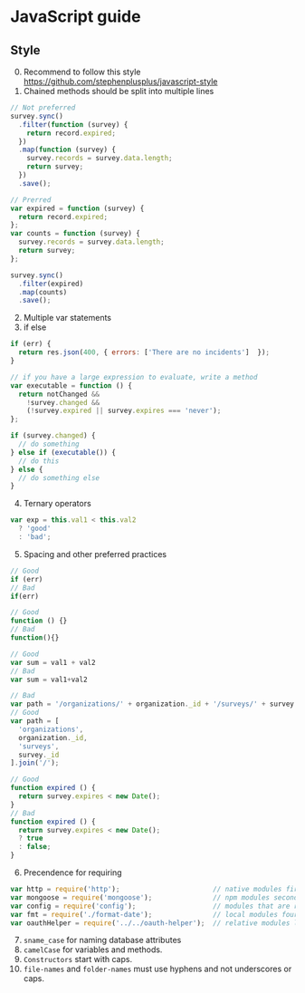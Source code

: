 # JavaScript guide

## Style

0. Recommend to follow this style https://github.com/stephenplusplus/javascript-style
1. Chained methods should be split into multiple lines

  ```js
  // Not preferred
  survey.sync()
    .filter(function (survey) {
      return record.expired;
    })
    .map(function (survey) {
      survey.records = survey.data.length;
      return survey;
    })
    .save();
  ```
  
  ```js
  // Prerred 
  var expired = function (survey) {
    return record.expired;
  };
  var counts = function (survey) {
    survey.records = survey.data.length;
    return survey;
  };
  
  survey.sync()
    .filter(expired)
    .map(counts)
    .save();
  ```
2. Multiple var statements 
3. if else
  
  ```js
  if (err) {
    return res.json(400, { errors: ['There are no incidents']  });
  }
  
  // if you have a large expression to evaluate, write a method
  var executable = function () {
    return notChanged &&
      !survey.changed && 
      (!survey.expired || survey.expires === 'never');
  };
  
  if (survey.changed) {
    // do something
  } else if (executable()) {
    // do this
  } else {
    // do something else
  }
  ```
4. Ternary operators
  
  ```js
  var exp = this.val1 < this.val2
    ? 'good'
    : 'bad';
  ```
5. Spacing and other preferred practices 

  ```js
  // Good
  if (err)  
  // Bad
  if(err)   
  
  // Good
  function () {}  
  // Bad
  function(){}    
  
  // Good
  var sum = val1 + val2     
  // Bad
  var sum = val1+val2       
  
  // Bad
  var path = '/organizations/' + organization._id + '/surveys/' + survey._id 
  // Good
  var path = [
    'organizations',
    organization._id,
    'surveys',
    survey._id
  ].join('/');
  
  // Good
  function expired () {
    return survey.expires < new Date();
  }
  // Bad
  function expired () {
    return survey.expires < new Date();
    ? true
    : false;
  }
  ```
6. Precendence for requiring

  ```js
  var http = require('http');                       // native modules first
  var mongoose = require('mongoose');               // npm modules second
  var config = require('config');                   // modules that are required via NODE_PATH third
  var fmt = require('./format-date');               // local modules fourth
  var oauthHelper = require('../../oauth-helper');  // relative modules last
  ```
7. `sname_case` for naming database attributes
8. `camelCase` for variables and methods. 
9. `Constructors` start with caps.
10. `file-names` and `folder-names` must use hyphens and not underscores or caps.
  
